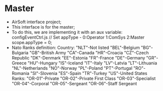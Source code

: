 # Master

- AirSoft interface project;
- This interface is for the master;
- To do this, we are implementing it with an aux variable:
    configEventCtrl.js
    // Set appType - 0:Operator 1:ComSys 2:Master
    scope.appType = 0;
- Nato Ranks definition:
    Country:
        "NLT"-Not listed
        "BEL"-Belgium
        "BG"-Bulgaria
        "GB"-British Army
        "CA"-Canada
        "HR"-Croacia
        "CZ"-Czech Republic
        "DK"-Denmark
        "EE"-Estonia
        "FR"-France
        "DE"-Germany
        "GR"-Greece
        "HU"-Hungary
        "IS"-Iceland
        "IT"-Italy
        "LV"-Latvia
        "LT"-Lithuania
        "NL"-Netherlands
        "NO"-Norway
        "PL"-Poland
        "PT"-Portugal
        "RO"-Romania
        "SI"-Slovenia
        "ES"-Spain
        "TR"-Turkey
        "US"-United States
    Ranks:
        "OR-01"-Private
        "OR-02"-Private First Class
        "OR-03"-Specialist
        "OR-04"-Corporal
        "OR-05"-Sergeant
        "OR-06"-Staff Sergeant
